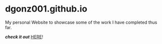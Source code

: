 # dgonz001.github.io

My personal Website to showcase some of the work I have completed thus far. 


**_check it out_** [HERE](https://dgonz001.github.io/)!
